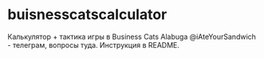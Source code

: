 # buisnesscatscalculator
Калькулятор + тактика игры в Business Cats Alabuga
@iAteYourSandwich - телеграм, вопросы туда. Инструкция в README.
